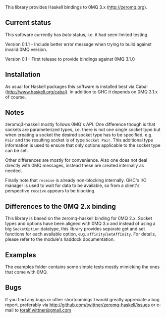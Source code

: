 This library provides Haskell bindings to 0MQ 3.x (http://zeromq.org).

Current status
--------------

This software currently has *beta* status, i.e. it had seen limited testing.

Version 0.1.1 - Include better error message when trying to build against
                invalid 0MQ version.

Version 0.1   - First release to provide bindings against 0MQ 3.1.0

Installation
------------

As usual for Haskell packages this software is installed best via Cabal
(http://www.haskell.org/cabal). In addition to GHC it depends on 0MQ 3.1.x
of course.

Notes
-----

zeromq3-haskell mostly follows 0MQ's API. One difference though is that sockets
are parameterized types, i.e. there is not one single socket type but when
creating a socket the desired socket type has to be specified, e.g. `Pair` and
the resulting socket is of type `Socket Pair`.
This additional type information is used to ensure that only options applicable
to the socket type can be set.

Other differences are mostly for convenience. Also one does not deal directly
with 0MQ messages, instead these are created internally as needed.

Finally note that `receive` is already non-blocking internally.
GHC's I/O manager is used to wait for data to be available, so from a client's
perspective `receive` appears to be blocking.

Differences to the 0MQ 2.x binding
----------------------------------

This library is based on the zeromq-haskell binding for 0MQ 2.x. Socket types
and options have been aligned with 0MQ 3.x and instead of using a big
`SocketOption` datatype, this library provides separate get and set functions for
each available option, e.g. `affinity`/`setAffinity`. For details, please refer
to the module's haddock documentation.

Examples
--------

The examples folder contains some simple tests mostly mimicking the ones that come
with 0MQ.

Bugs
----

If you find any bugs or other shortcomings I would greatly appreciate a bug
report, preferably via http://github.com/twittner/zeromq-haskell/issues or
e-mail to toralf.wittner@gmail.com

